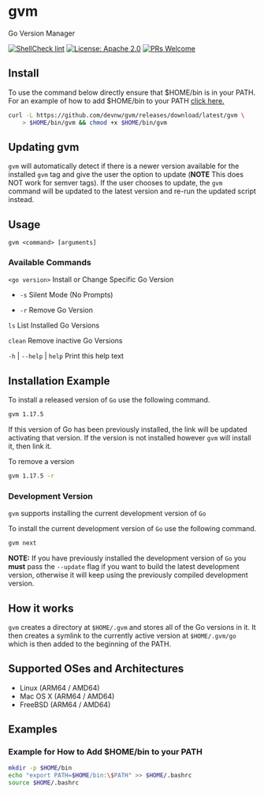 # gvm

Go Version Manager

[![ShellCheck lint](https://github.com/devnw/gvm/actions/workflows/lint.yml/badge.svg)](https://github.com/devnw/gvm/actions/workflows/lint.yml)
[![License: Apache 2.0](https://img.shields.io/badge/license-Apache-blue.svg)](https://opensource.org/licenses/Apache-2.0)
[![PRs Welcome](https://img.shields.io/badge/PRs-welcome-brightgreen.svg)](http://makeapullrequest.com)

## Install

To use the command below directly ensure that $HOME/bin is in your PATH. For an
example of how to add $HOME/bin to your PATH [click
here.](#example-for-how-to-add-homebin-to-your-path)

```bash
curl -L https://github.com/devnw/gvm/releases/download/latest/gvm \
    > $HOME/bin/gvm && chmod +x $HOME/bin/gvm
```

## Updating gvm

`gvm` will automatically detect if there is a newer version available for the
installed `gvm` tag and give the user the option to update (**NOTE** This does
NOT work for semver tags). If the user chooses to update, the `gvm` command will
be updated to the latest version and re-run the updated script instead.

## Usage

`gvm <command> [arguments]`

### Available Commands

`<go version>`    Install or Change Specific Go Version

* `-s`             Silent Mode (No Prompts)

* `-r`             Remove Go Version

`ls`              List Installed Go Versions

`clean`           Remove inactive Go Versions

`-h` | `--help` | `help`  Print this help text

## Installation Example

To install a released version of `Go` use the following command.

```bash
gvm 1.17.5
```

If this version of Go has been previously installed, the
link will be updated activating that version. If the version
is not installed however `gvm` will install it, then link it.

To remove a version

```bash
gvm 1.17.5 -r
```

### Development Version

`gvm` supports installing the current development version of `Go`

To install the current development version of `Go` use the following command.

```bash
gvm next
```

**NOTE:** If you have previously installed the development version of `Go` you
**must** pass the `--update` flag if you want to build the latest development
version, otherwise it will keep using the previously compiled development
version.

## How it works

`gvm` creates a directory at `$HOME/.gvm` and stores all of the Go versions in
it. It then creates a symlink to the currently active version at `$HOME/.gvm/go`
which is then added to the beginning of the PATH.

## Supported OSes and Architectures

* Linux (ARM64 / AMD64)
* Mac OS X (ARM64 / AMD64)
* FreeBSD (ARM64 / AMD64)

## Examples

### Example for How to Add $HOME/bin to your PATH

```bash
mkdir -p $HOME/bin
echo "export PATH=$HOME/bin:\$PATH" >> $HOME/.bashrc
source $HOME/.bashrc
```
